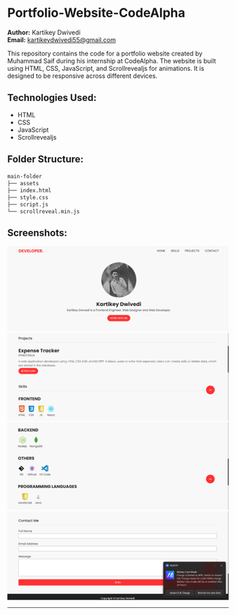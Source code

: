 # Portfolio-Website-CodeAlpha

**Author:** Kartikey Dwivedi  
**Email:** kartikeydwivedi55@gmail.com  

This repository contains the code for a portfolio website created by Muhammad Saif during his internship at CodeAlpha. The website is built using HTML, CSS, JavaScript, and Scrollrevealjs for animations. It is designed to be responsive across different devices.

## Technologies Used:
- HTML
- CSS
- JavaScript
- Scrollrevealjs

## Folder Structure:
```
main-folder
├── assets
├── index.html
├── style.css
├── script.js
└── scrollreveal.min.js
```

## Screenshots:

![portfolio screenshot-1](https://github.com/KartikeyyDwivedi/Personal-Portfolio-Website-Code-Alpha/blob/main/assets/Screenshot%202024-05-14%20134105.png?raw=true)
![portfolio screenshot-2](https://github.com/KartikeyyDwivedi/Personal-Portfolio-Website-Code-Alpha/blob/main/assets/Screenshot%202024-05-14%20134121.png?raw=true)
![portfolio screenshot-3](https://github.com/KartikeyyDwivedi/Personal-Portfolio-Website-Code-Alpha/blob/main/assets/Screenshot%202024-05-14%20134136.png?raw=true)
![portfolio screenshot-4](https://github.com/KartikeyyDwivedi/Personal-Portfolio-Website-Code-Alpha/blob/main/assets/Screenshot%202024-05-14%20134150.png?raw=true)

---
